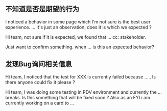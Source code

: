 ## 不知道是否是期望的行为

I noticed a behavior in some page which I'm not sure is the best user experience. ... It's just an observation, does it is which we expected ?

Hi team, not sure if it is expected, we found that ... cc: stakeholder.

Just want to confirm something. when ... is this an expected behavior?

## 发现Bug询问相关信息

Hi team, I noticed that the test for XXX is currently failed because ... , Is there anyone could fix it please ?

Hi team, I was doing some testing in PDV environment and currently the ... breaks. Is this something that will be fixed soon ? Also as an FYI i am currently working on a card to ...